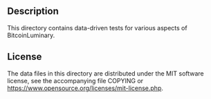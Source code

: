 Description
------------

This directory contains data-driven tests for various aspects of BitcoinLuminary.

License
--------

The data files in this directory are distributed under the MIT software
license, see the accompanying file COPYING or
https://www.opensource.org/licenses/mit-license.php.

